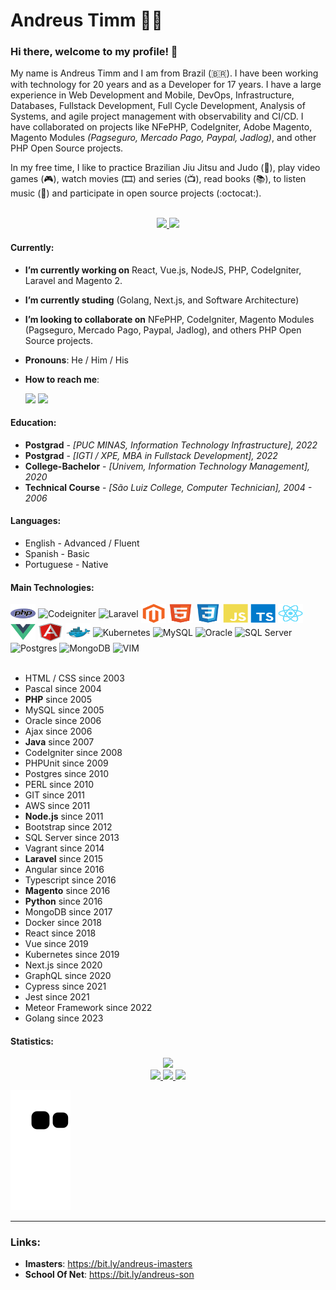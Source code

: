 # Andreus Timm 👨‍💻

### Hi there, welcome to my profile! 👋

My name is Andreus Timm and I am from Brazil (🇧🇷). I have been working with technology for 20 years and as a Developer for 17 years. I have a large experience in Web Development and Mobile, DevOps, Infrastructure, Databases, Fullstack Development, Full Cycle Development, Analysis of Systems, and agile project management with observability and CI/CD. I have collaborated on projects like NFePHP, CodeIgniter, Adobe Magento, Magento Modules _(Pagseguro, Mercado Pago, Paypal, Jadlog)_, and other PHP Open Source projects.

In my free time, I like to practice Brazilian Jiu Jitsu and Judo (🥋), play video games (🎮), watch movies (🎞️) and series (📺), read books (📚), to listen music (🎵) and participate in open source projects (:octocat:).

<br>

<div align="center">
  <a href="https://github.com/andreustimm">
    <img height="180em" src="https://github-readme-stats.vercel.app/api?username=andreustimm&show_icons=true&theme=dracula&count_private=true"/>
    <img height="180em" src="https://github-readme-stats.vercel.app/api/top-langs/?username=andreustimm&layout=compact&langs_count=6&theme=dracula"/>
  </a>
</div>


#### **Currently:**
- **I’m currently working on** React, Vue.js, NodeJS, PHP, CodeIgniter, Laravel and Magento 2.
- **I’m currently studing** (Golang, Next.js, and Software Architecture)
- **I’m looking to collaborate on** NFePHP, CodeIgniter, Magento Modules (Pagseguro, Mercado Pago, Paypal, Jadlog), and others PHP Open Source projects.
- **Pronouns**: He / Him / His
- **How to reach me**: <br>

  <a href = "mailto:andreus.timm@gmail.com"><img src="https://img.shields.io/badge/-Gmail-%23333?style=for-the-badge&logo=gmail&logoColor=red" target="_blank"></a>
  <a href="https://www.linkedin.com/in/andreus-timm" target="_blank"><img src="https://img.shields.io/badge/-LinkedIn-%230077B5?style=for-the-badge&logo=linkedin&logoColor=white" target="_blank"></a> 


#### **Education:**
- **Postgrad** - _[PUC MINAS, Information Technology Infrastructure], 2022_
- **Postgrad** - _[IGTI / XPE, MBA in Fullstack Development], 2022_
- **College-Bachelor** - _[Univem, Information Technology Management], 2020_
- **Technical Course** - _[São Luiz College, Computer Technician], 2004 - 2006_


#### **Languages:**
- English - Advanced / Fluent
- Spanish - Basic
- Portuguese - Native


#### **Main Technologies:**
<div style="display: inline_block">
  <img align="center" alt="PHP" title="PHP" height="30" width="40" src="https://raw.githubusercontent.com/devicons/devicon/master/icons/php/php-original.svg">
  <img align="center" alt="Codeigniter" title="Codeigniter" height="30" width="40" src="https://cdn.jsdelivr.net/gh/devicons/devicon/icons/codeigniter/codeigniter-plain.svg">
  <img align="center" alt="Laravel" title="Laravel" height="30" width="40" src="https://cdn.jsdelivr.net/gh/devicons/devicon/icons/laravel/laravel-plain-wordmark.svg">
  <img align="center" alt="Magento" title="Magento" height="30" width="40" src="https://raw.githubusercontent.com/devicons/devicon/master/icons/magento/magento-original.svg">
  <img align="center" alt="HTML" title="HTML" height="30" width="40" src="https://raw.githubusercontent.com/devicons/devicon/master/icons/html5/html5-original.svg">
  <img align="center" alt="CSS" title="CSS" height="30" width="40" src="https://raw.githubusercontent.com/devicons/devicon/master/icons/css3/css3-original.svg">
  <img align="center" alt="Javascript" title="Javascript" height="30" width="40" src="https://raw.githubusercontent.com/devicons/devicon/master/icons/javascript/javascript-plain.svg">
  <img align="center" alt="TypeScript" title="TypeScript" height="30" width="40" src="https://raw.githubusercontent.com/devicons/devicon/master/icons/typescript/typescript-plain.svg">
  <img align="center" alt="React" title="React" height="30" width="40" src="https://raw.githubusercontent.com/devicons/devicon/master/icons/react/react-original.svg">
  <img align="center" alt="Vue" title="Vue" height="30" width="40" src="https://raw.githubusercontent.com/devicons/devicon/master/icons/vuejs/vuejs-original.svg">
  <img align="center" alt="Angular" title="Angular" height="30" width="40" src="https://raw.githubusercontent.com/devicons/devicon/master/icons/angularjs/angularjs-original.svg">
  <img align="center" alt="Docker" title="Docker" height="30" width="40" src="https://raw.githubusercontent.com/devicons/devicon/master/icons/docker/docker-original.svg">
  <img align="center" alt="Kubernetes" title="Kubernetes" height="30" width="40" src="https://cdn.jsdelivr.net/gh/devicons/devicon/icons/kubernetes/kubernetes-plain-wordmark.svg">
  <img align="center" alt="MySQL" title="MySQL" height="30" width="40" src="https://cdn.jsdelivr.net/gh/devicons/devicon/icons/mysql/mysql-original-wordmark.svg">
  <img align="center" alt="Oracle" title="Oracle" height="30" width="40" src="https://cdn.jsdelivr.net/gh/devicons/devicon/icons/oracle/oracle-original.svg">
  <img align="center" alt="SQL Server" title="SQL Server" height="30" width="40" src="https://cdn.jsdelivr.net/gh/devicons/devicon/icons/microsoftsqlserver/microsoftsqlserver-plain-wordmark.svg">
  <img align="center" alt="Postgres" title="Postgres" height="30" width="40" src="https://cdn.jsdelivr.net/gh/devicons/devicon/icons/postgresql/postgresql-original-wordmark.svg">
  <img align="center" alt="MongoDB" title="MongoDB" height="30" width="40" src="https://cdn.jsdelivr.net/gh/devicons/devicon/icons/mongodb/mongodb-original-wordmark.svg">
  <img align="center" alt="VIM" title="VIM" height="30" width="40" src="https://cdn.jsdelivr.net/gh/devicons/devicon/icons/vim/vim-original.svg">
</div>

<br>

- HTML / CSS since 2003
- Pascal since 2004
- **PHP** since 2005
- MySQL since 2005
- Oracle since 2006
- Ajax since 2006
- **Java** since 2007
- CodeIgniter since 2008
- PHPUnit since 2009
- Postgres since 2010
- PERL since 2010
- GIT since 2011
- AWS since 2011
- **Node.js** since 2011
- Bootstrap since 2012
- SQL Server since 2013
- Vagrant since 2014
- **Laravel** since 2015
- Angular since 2016
- Typescript since 2016
- **Magento** since 2016
- **Python** since 2016
- MongoDB since 2017
- Docker since 2018
- React since 2018
- Vue since 2019
- Kubernetes since 2019
- Next.js since 2020
- GraphQL since 2020
- Cypress since 2021
- Jest since 2021
- Meteor Framework since 2022
- Golang since 2023

#### **Statistics:**
<div align="center">
  <div>
    <a href="https://github.com/andreustimm">
      <img height="195em" src="https://github-profile-summary-cards.vercel.app/api/cards/profile-details?username=andreustimm&theme=dracula" />
    </a>
  </div>

  <a href="https://github.com/andreustimm">
    <img src="https://github-profile-summary-cards.vercel.app/api/cards/repos-per-language?username=andreustimm&theme=dracula" />
  </a>
  <a href="https://github.com/andreustimm">
    <img src="https://github-profile-summary-cards.vercel.app/api/cards/most-commit-language?username=andreustimm&theme=dracula" />
  </a>
  <a href="https://github.com/andreustimm">
    <img src="https://github-readme-streak-stats.herokuapp.com?user=andreustimm&theme=dracula&hide_border=true&border_radius=0&card_width=682" />
  </a>
</div>


![Snake animation](https://github.com/andreustimm/andreustimm/blob/output/github-contribution-grid-snake.svg)

----

### Links:

 - **Imasters**: https://bit.ly/andreus-imasters
 - **School Of Net**: https://bit.ly/andreus-son
